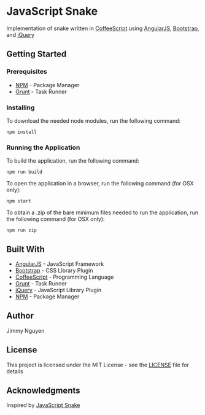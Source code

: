 # JavaScript Snake

Implementation of snake written in [CoffeeScript](http://coffeescript.org/) using [AngularJS](https://angularjs.org/), [Bootstrap](http://getbootstrap.com/), and [jQuery](https://jquery.com/)

## Getting Started

### Prerequisites

* [NPM](https://www.npmjs.com/) - Package Manager
* [Grunt](http://gruntjs.com/) - Task Runner

### Installing
To download the needed node modules, run the following command:

```
npm install
```

### Running the Application

To build the application, run the following command:

```
npm run build
```

To open the application in a browser, run the following command (for OSX only):

```
npm start
```

To obtain a .zip of the bare minimum files needed to run the application, run the following command (for OSX only):

```
npm run zip
```

## Built With

* [AngularJS](https://angularjs.org/) - JavaScript Framework
* [Bootstrap](http://getbootstrap.com/) - CSS Library Plugin
* [CoffeeScript](http://coffeescript.org/) - Programming Language
* [Grunt](http://gruntjs.com/) - Task Runner
* [jQuery](https://jquery.com/) - JavaScript Library Plugin
* [NPM](https://www.npmjs.com/) - Package Manager

## Author

Jimmy Nguyen

## License

This project is licensed under the MIT License - see the [LICENSE](https://github.com/jimmynguyen/snake/blob/master/LICENSE) file for details

## Acknowledgments

Inspired by [JavaScript Snake](https://github.com/patorjk/JavaScript-Snake)